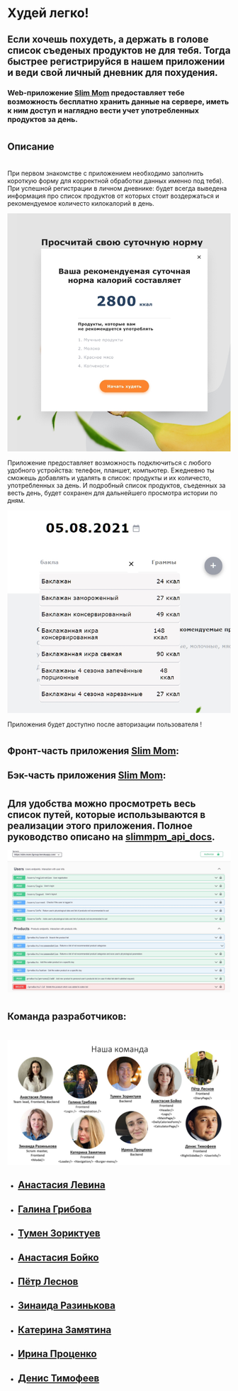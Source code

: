 # Худей легко!

## Если хочешь похудеть, а держать в голове список съеденых продуктов не для тебя. Тогда быстрее регистрируйся в нашем приложении и веди свой личный дневник для похудения.

### Web-приложение [Slim Mom](https://slimmom5group.netlify.app/) предоставляет тебе возможность бесплатно хранить данные на сервере, иметь к ним доступ и наглядно вести учет употребленных продуктов за день.

#

## Описание

#

При первом знакомстве с приложением необходимо заполнить короткую форму для
корректной обработки данных именно под тебя). При успешной регистрации в личном
дневнике: будет всегда выведена информация про список продуктов от которых стоит
воздержаться и рекомендуемое количесто килокалорий в день.

![фото модального окна ](modal.jpg)

Приложение предоставляет возможность подключиться с любого удобного устройства:
телефон, планшет, компьютер. Ежедневно ты сможешь добавлять и удалять в список:
продукты и их количесто, употребленных за день. И подробный список продуктов,
съеденных за весть день, будет сохранен для дальнейшего просмотра истории по
дням.

![фото добавления продуктов ](addproducts.jpg)

Приложения будет доступно после авторизации пользователя !

#

## Фронт-часть приложения [Slim Mom](https://github.com/Anastasia-spl/slim-mom-frontend):

## Бэк-часть приложения [Slim Mom](https://github.com/Anastasia-spl/slim-mom-backend):

#

## Для удобства можно просмотреть весь список путей, которые использываются в реализации этого приложения. Полное руководство описано на [slimmpm_api_docs](https://slim-mom-5group.herokuapp.com/api-docs/).

![фото перечня энд-поинтов ](swagger.jpg)

#

## Команда разработчиков:

#

![фото команды разработчиков ](team5.jpg)

- ## [Анастасия Левина ](https://github.com/Anastasia-spl/)
- ## [Галина Грибова ](https://github.com/Axeliriya)
- ## [Тумен Зориктуев ](https://github.com/TMNZKTV)
- ## [Анастасия Бойко ](https://github.com/BoikoAnastasiia)
- ## [Пётр Леснов ](https://github.com/Lesnov-Petr)
- ## [Зинаида Разинькова ](https://github.com/Zinaida-Razinkova)
- ## [Катерина Замятина ](https://github.com/Katerina-Zamiatina)
- ## [Ирина Проценко ](https://github.com/PIrenka)
- ## [Денис Тимофеев ](https://github.com/TMFV)

#
